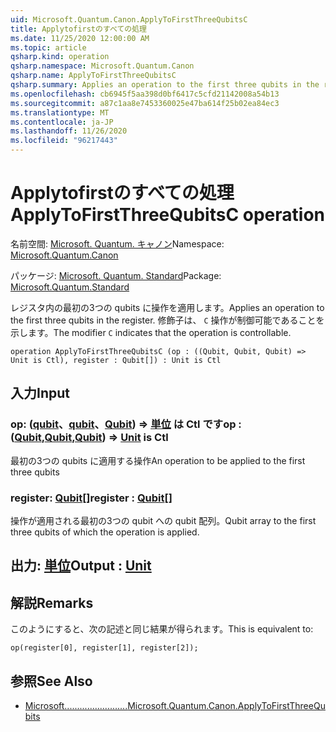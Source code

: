 ```yaml
---
uid: Microsoft.Quantum.Canon.ApplyToFirstThreeQubitsC
title: Applytofirstのすべての処理
ms.date: 11/25/2020 12:00:00 AM
ms.topic: article
qsharp.kind: operation
qsharp.namespace: Microsoft.Quantum.Canon
qsharp.name: ApplyToFirstThreeQubitsC
qsharp.summary: Applies an operation to the first three qubits in the register. The modifier `C` indicates that the operation is controllable.
ms.openlocfilehash: cb6945f5aa398d0bf6417c5cfd21142008a54b13
ms.sourcegitcommit: a87c1aa8e7453360025e47ba614f25b02ea84ec3
ms.translationtype: MT
ms.contentlocale: ja-JP
ms.lasthandoff: 11/26/2020
ms.locfileid: "96217443"
---
```

# <a name="applytofirstthreequbitsc-operation"></a><span data-ttu-id="177c9-102">Applytofirstのすべての処理</span><span class="sxs-lookup"><span data-stu-id="177c9-102">ApplyToFirstThreeQubitsC operation</span></span>

<span data-ttu-id="177c9-103">名前空間: [Microsoft. Quantum. キャノン](xref:Microsoft.Quantum.Canon)</span><span class="sxs-lookup"><span data-stu-id="177c9-103">Namespace: [Microsoft.Quantum.Canon](xref:Microsoft.Quantum.Canon)</span></span>

<span data-ttu-id="177c9-104">パッケージ: [Microsoft. Quantum. Standard](https://nuget.org/packages/Microsoft.Quantum.Standard)</span><span class="sxs-lookup"><span data-stu-id="177c9-104">Package: [Microsoft.Quantum.Standard](https://nuget.org/packages/Microsoft.Quantum.Standard)</span></span>


<span data-ttu-id="177c9-105">レジスタ内の最初の3つの qubits に操作を適用します。</span><span class="sxs-lookup"><span data-stu-id="177c9-105">Applies an operation to the first three qubits in the register.</span></span>
<span data-ttu-id="177c9-106">修飾子は、 `C` 操作が制御可能であることを示します。</span><span class="sxs-lookup"><span data-stu-id="177c9-106">The modifier `C` indicates that the operation is controllable.</span></span>

```qsharp
operation ApplyToFirstThreeQubitsC (op : ((Qubit, Qubit, Qubit) => Unit is Ctl), register : Qubit[]) : Unit is Ctl
```


## <a name="input"></a><span data-ttu-id="177c9-107">入力</span><span class="sxs-lookup"><span data-stu-id="177c9-107">Input</span></span>

### <a name="op--qubitqubitqubit--unit--is-ctl"></a><span data-ttu-id="177c9-108">op: ([qubit](xref:microsoft.quantum.lang-ref.qubit)、[qubit](xref:microsoft.quantum.lang-ref.qubit)、[Qubit](xref:microsoft.quantum.lang-ref.qubit)) => [単位](xref:microsoft.quantum.lang-ref.unit)  は Ctl です</span><span class="sxs-lookup"><span data-stu-id="177c9-108">op : ([Qubit](xref:microsoft.quantum.lang-ref.qubit),[Qubit](xref:microsoft.quantum.lang-ref.qubit),[Qubit](xref:microsoft.quantum.lang-ref.qubit)) => [Unit](xref:microsoft.quantum.lang-ref.unit)  is Ctl</span></span>

<span data-ttu-id="177c9-109">最初の3つの qubits に適用する操作</span><span class="sxs-lookup"><span data-stu-id="177c9-109">An operation to be applied to the first three qubits</span></span>


### <a name="register--qubit"></a><span data-ttu-id="177c9-110">register: [Qubit](xref:microsoft.quantum.lang-ref.qubit)[]</span><span class="sxs-lookup"><span data-stu-id="177c9-110">register : [Qubit](xref:microsoft.quantum.lang-ref.qubit)[]</span></span>

<span data-ttu-id="177c9-111">操作が適用される最初の3つの qubit への qubit 配列。</span><span class="sxs-lookup"><span data-stu-id="177c9-111">Qubit array to the first three qubits of which the operation is applied.</span></span>



## <a name="output--unit"></a><span data-ttu-id="177c9-112">出力: [単位](xref:microsoft.quantum.lang-ref.unit)</span><span class="sxs-lookup"><span data-stu-id="177c9-112">Output : [Unit](xref:microsoft.quantum.lang-ref.unit)</span></span>



## <a name="remarks"></a><span data-ttu-id="177c9-113">解説</span><span class="sxs-lookup"><span data-stu-id="177c9-113">Remarks</span></span>

<span data-ttu-id="177c9-114">このようにすると、次の記述と同じ結果が得られます。</span><span class="sxs-lookup"><span data-stu-id="177c9-114">This is equivalent to:</span></span>

```qsharp
op(register[0], register[1], register[2]);
```

## <a name="see-also"></a><span data-ttu-id="177c9-115">参照</span><span class="sxs-lookup"><span data-stu-id="177c9-115">See Also</span></span>

- [<span data-ttu-id="177c9-116">Microsoft.........................</span><span class="sxs-lookup"><span data-stu-id="177c9-116">Microsoft.Quantum.Canon.ApplyToFirstThreeQubits</span></span>](xref:Microsoft.Quantum.Canon.ApplyToFirstThreeQubits)